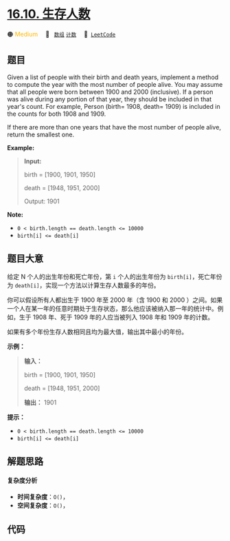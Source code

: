 # [16.10. 生存人数](https://leetcode.cn/problems/living-people-lcci)

🟠 <font color=#ffb800>Medium</font>&emsp; 🔖&ensp; [`数组`](/tag/array.md) [`计数`](/tag/counting.md)&emsp; 🔗&ensp;[`LeetCode`](https://leetcode.cn/problems/living-people-lcci)

## 题目

Given a list of people with their birth and death years, implement a method to
compute the year with the most number of people alive. You may assume that all
people were born between 1900 and 2000 (inclusive). If a person was alive
during any portion of that year, they should be included in that year's count.
For example, Person (birth= 1908, death= 1909) is included in the counts for
both 1908 and 1909.

If there are more than one years that have the most number of people alive,
return the smallest one.



**Example:**

> 
> 
> 
> 
> 
> **Input:**
> 
> birth = [1900, 1901, 1950]
> 
> death = [1948, 1951, 2000]
> 
> Output: 1901
> 
> 



**Note:**

  * `0 < birth.length == death.length <= 10000`
  * `birth[i] <= death[i]`


## 题目大意

给定 N 个人的出生年份和死亡年份，第 `i` 个人的出生年份为 `birth[i]`，死亡年份为
`death[i]`，实现一个方法以计算生存人数最多的年份。

你可以假设所有人都出生于 1900 年至 2000 年（含 1900 和 2000
）之间。如果一个人在某一年的任意时期处于生存状态，那么他应该被纳入那一年的统计中。例如，生于 1908 年、死于 1909 年的人应当被列入 1908 年和
1909 年的计数。

如果有多个年份生存人数相同且均为最大值，输出其中最小的年份。



**示例：**

> 
> 
> 
> 
> 
> **输入：**
> 
> birth = [1900, 1901, 1950]
> 
> death = [1948, 1951, 2000]
> 
> **输出：** 1901
> 
> 



**提示：**

  * `0 < birth.length == death.length <= 10000`
  * `birth[i] <= death[i]`


## 解题思路

#### 复杂度分析

- **时间复杂度**：`O()`，
- **空间复杂度**：`O()`，

## 代码

```javascript

```